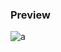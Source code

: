 ### Preview
![a](https://github.com/Eazvy/UILibs/blob/main/ESP/ViewTracer/Screenshot%202023-06-22%20111258.png?raw=true)
